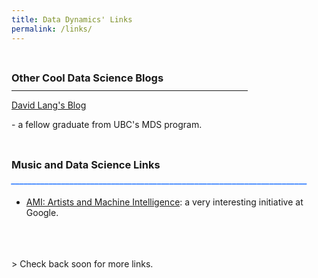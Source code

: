 ```yaml
---
title: Data Dynamics' Links
permalink: /links/
---
```

<br>
<h3 style="LINE-HEIGHT:5px;">Other Cool Data Science Blogs</h3>
<hr width="75%" align="LEFT" color="#2676FF" background-color="#2676FF" border="none" noshade>
<a href="https://laingdk.github.io/">David Lang's Blog</a>
<p>      - a fellow graduate from UBC's MDS program.</p>
<br>
<h3 style="LINE-HEIGHT:5px;">Music and Data Science Links</h3>
<h5 style="color:#2676FF; LINE-HEIGHT:5px;">_______________________________________________________________________</h5>

- [AMI: Artists and Machine Intelligence](https://ami.withgoogle.com/): a very interesting initiative at Google.
<br>
<br>
<br>
> Check back soon for more links.
